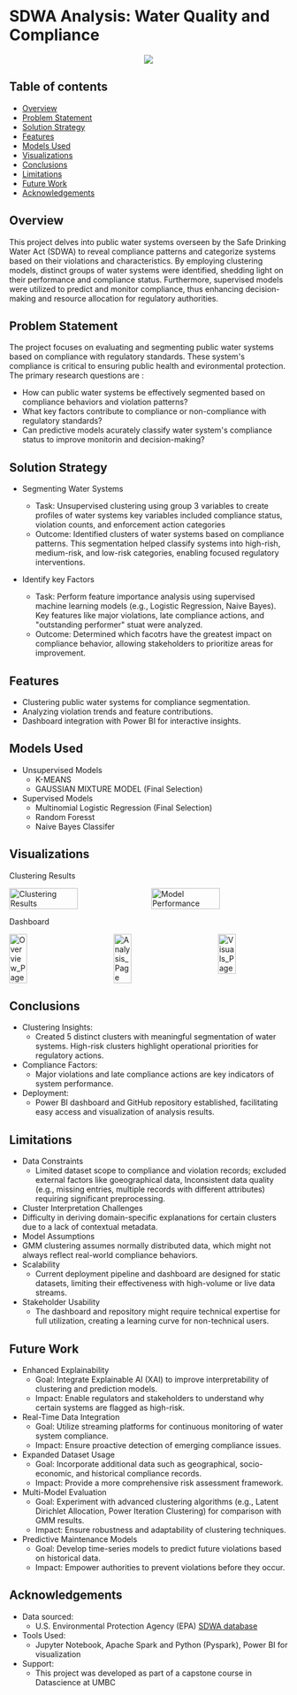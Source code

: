 # SDWA Analysis: Water Quality and Compliance

<p align="center">
  <img src="Miscellaneous/Project_Title.png" >

  ## Table of contents
- [Overview](#overview)
- [Problem Statement](#problem-statement)
- [Solution Strategy](#solution-strategy)
- [Features](#features)
- [Models Used](#models-used)
- [Visualizations](#visualizations)
- [Conclusions](#conclusions)
- [Limitations](#limitations)
- [Future Work](#future-work)
- [Acknowledgements](#acknowledgements)
  
## Overview
This project delves into public water systems overseen by the Safe Drinking Water Act (SDWA) to reveal compliance patterns and categorize systems based on their violations and characteristics. By employing clustering models, distinct groups of water systems were identified, shedding light on their performance and compliance status. Furthermore, supervised models were utilized to predict and monitor compliance, thus enhancing decision-making and resource allocation for regulatory authorities.

## Problem Statement
The project focuses on evaluating and segmenting public water systems based on compliance with regulatory standards. These system's compliance is critical to ensuring public health and evironmental protection. The primary research questions are :
- How can public water systems be effectively segmented based on compliance behaviors and violation patterns?
- What key factors contribute to compliance or non-compliance with regulatory standards?
- Can predictive models acurately classify water system's compliance status to improve monitorin and decision-making?

## Solution Strategy
- Segmenting Water Systems
  - Task: Unsupervised clustering using group 3 variables to create profiles of water systems key variables included compliance status, violation counts, and enforcement action categories
  - Outcome: Identified clusters of water systems based on compliance patterns. This segmentation helped classify systems into high-rish, medium-risk, and low-risk categories, enabling focused regulatory interventions.
    
- Identify key Factors
  - Task: Perform feature importance analysis using supervised machine learning models (e.g., Logistic Regression, Naive Bayes). Key features like major violations, late compliance actions, and "outstanding performer" stuat were analyzed.
  - Outcome: Determined which facotrs have the greatest impact on compliance behavior, allowing stakeholders to prioritize areas for improvement.
    
## Features
- Clustering public water systems for compliance segmentation.
- Analyzing violation trends and feature contributions.
- Dashboard integration with Power BI for interactive insights.

## Models Used
- Unsupervised Models
    - K-MEANS
    - GAUSSIAN MIXTURE MODEL (Final Selection)
- Supervised Models
    - Multinomial Logistic Regression (Final Selection)
    - Random Foresst
    - Naive Bayes Classifer



## Visualizations
Clustering Results
<div style="display: flex; justify-content: center; gap: 10px;">
    <img src="results/Clustering_Results.png" alt="Clustering Results" style="width: 50%;">
    <img src="results/Model_Performance.png" alt="Model Performance" style="width: 50%;">
</div>


Dashboard
<div style="display: flex; justify-content: space-between;">
    <img src="results/Overview_Page.png" alt="Overview_Page" style="width: 25%;">
    <img src="results/Analysis_Page.png" alt="Analysis_Page" style="width: 25%;">
    <img src="results/Visuals_Page.png" alt="Visuals_Page" style="width: 25%;">
</div>

## Conclusions
- Clustering Insights: 
  - Created 5 distinct clusters with meaningful segmentation of water systems. High-risk clusters highlight operational priorities for regulatory actions.
- Compliance Factors: 
  - Major violations and late compliance actions are key indicators of system performance.
- Deployment:
  - Power BI dashboard and GitHub repository established, facilitating easy access and visualization of analysis results.

## Limitations
- Data Constraints
  - Limited dataset scope to compliance and violation records; excluded external factors like goeographical data, Inconsistent data quality (e.g., missing entries, multiple records with different attributes) requiring significant preprocessing.
-  Cluster Interpretation Challenges
  - Difficulty in deriving domain-specific explanations for certain clusters due to a lack of contextual metadata.
-  Model Assumptions
  - GMM clustering assumes normally distributed data, which might not always reflect real-world compliance behaviors.
- Scalability
  - Current deployment pipeline and dashboard are designed for static datasets, limiting their effectiveness with high-volume or live data streams.
- Stakeholder Usability
  - The dashboard and repository might require technical expertise for full utilization, creating a learning curve for non-technical users.

## Future Work
- Enhanced Explainability
  - Goal: Integrate Explainable AI (XAI) to improve interpretability of clustering and prediction models.
  - Impact: Enable regulators and stakeholders to understand why certain systems are flagged as high-risk.
- Real-Time Data Integration
  - Goal: Utilize streaming platforms for continuous monitoring of water system compliance.
  - Impact: Ensure proactive detection of emerging compliance issues.
- Expanded Dataset Usage
  - Goal: Incorporate additional data such as geographical, socio-economic, and historical compliance records.
  - Impact: Provide a more comprehensive risk assessment framework.
- Multi-Model Evaluation
  - Goal: Experiment with advanced clustering algorithms (e.g., Latent Dirichlet Allocation, Power Iteration Clustering) for comparison with GMM results.
  - Impact: Ensure robustness and adaptability of clustering techniques.
- Predictive Maintenance Models
  - Goal: Develop time-series models to predict future violations based on historical data.
  - Impact: Empower authorities to prevent violations before they occur.

## Acknowledgements
- Data sourced:
    - U.S. Environmental Protection Agency (EPA) [SDWA database](https://echo.epa.gov/tools/data-downloads#drinkingwater)
- Tools Used:
    - Jupyter Notebook, Apache Spark and Python (Pyspark), Power BI for visualization
- Support:
    - This project was developed as part of a capstone course in Datascience at UMBC
